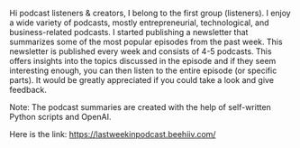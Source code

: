 Hi podcast listeners & creators,
I belong to the first group (listeners). I enjoy a wide variety of podcasts, mostly entrepreneurial, technological, and business-related podcasts.
I started publishing a newsletter that summarizes some of the most popular episodes from the past week. This newsletter is published every week and consists of 4-5 podcasts. This offers insights into the topics discussed in the episode and if they seem interesting enough, you can then listen to the entire episode (or specific parts). 
It would be greatly appreciated if you could take a look and give feedback.

Note: The podcast summaries are created with the help of self-written Python scripts and OpenAI.

Here is the link: https://lastweekinpodcast.beehiiv.com/
